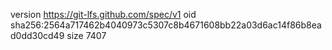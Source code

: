 version https://git-lfs.github.com/spec/v1
oid sha256:2564a717462b4040973c5307c8b4671608bb22a03d6ac14f86b8ead0dd30cd49
size 7407
